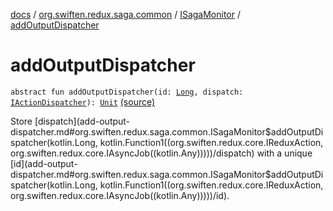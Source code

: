 [docs](../../index.md) / [org.swiften.redux.saga.common](../index.md) / [ISagaMonitor](index.md) / [addOutputDispatcher](./add-output-dispatcher.md)

# addOutputDispatcher

`abstract fun addOutputDispatcher(id: `[`Long`](https://kotlinlang.org/api/latest/jvm/stdlib/kotlin/-long/index.html)`, dispatch: `[`IActionDispatcher`](../../org.swiften.redux.core/-i-action-dispatcher.md)`): `[`Unit`](https://kotlinlang.org/api/latest/jvm/stdlib/kotlin/-unit/index.html) [(source)](https://github.com/protoman92/KotlinRedux/tree/master/common/common-saga/src/main/kotlin/org/swiften/redux/saga/common/SagaMonitor.kt#L21)

Store [dispatch](add-output-dispatcher.md#org.swiften.redux.saga.common.ISagaMonitor$addOutputDispatcher(kotlin.Long, kotlin.Function1((org.swiften.redux.core.IReduxAction, org.swiften.redux.core.IAsyncJob((kotlin.Any)))))/dispatch) with a unique [id](add-output-dispatcher.md#org.swiften.redux.saga.common.ISagaMonitor$addOutputDispatcher(kotlin.Long, kotlin.Function1((org.swiften.redux.core.IReduxAction, org.swiften.redux.core.IAsyncJob((kotlin.Any)))))/id).

